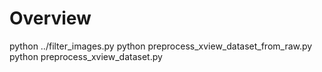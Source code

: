 # Overview
python ../filter_images.py
python preprocess_xview_dataset_from_raw.py
python preprocess_xview_dataset.py
